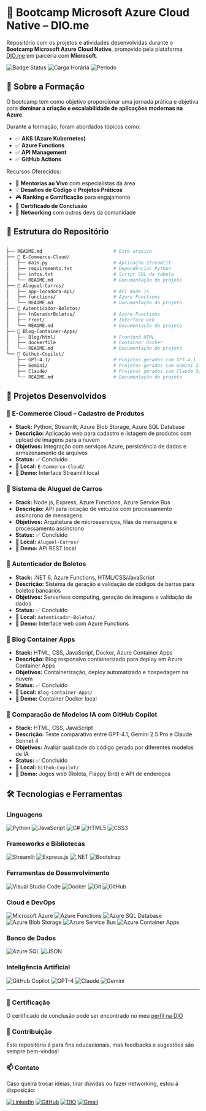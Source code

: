 # 🚀 Bootcamp Microsoft Azure Cloud Native – DIO.me

Repositório com os projetos e atividades desenvolvidas durante o **Bootcamp Microsoft Azure Cloud Native**, promovido pela plataforma [DIO.me](https://dio.me/) em parceria com **Microsoft**.

![Badge Status](https://img.shields.io/badge/Status-Concluído-green)
![Carga Horária](https://img.shields.io/badge/Carga%20Horária-23h-orange)
![Período](https://img.shields.io/badge/Período-05%2F2025--06%2F2025-informational)

## 🧠 Sobre a Formação

O bootcamp tem como objetivo proporcionar uma jornada prática e objetiva para **dominar a criação e escalabilidade de aplicações modernas na Azure**.

Durante a formação, foram abordados tópicos como:

- ✅ **AKS (Azure Kubernetes)**
- ✅ **Azure Functions**
- ✅ **API Management**
- ✅ **GitHub Actions**

Recursos Oferecidos:

- 📡 **Mentorias ao Vivo** com especialistas da área
- 💡 **Desafios de Código** e **Projetos Práticos**
- 🎮 **Ranking e Gamificação** para engajamento
- 📜 **Certificado de Conclusão**
- 🤝 **Networking** com outros devs da comunidade

## 📂 Estrutura do Repositório

```bash
.
├── README.md                          # Este arquivo
├── 🛒 E-Commerce-Cloud/
│   ├── main.py                        # Aplicação Streamlit
│   ├── requirements.txt               # Dependências Python
│   ├── infos.txt                      # Script SQL da tabela
│   └── README.md                      # Documentação do projeto
├── 🏪 Aluguel-Carros/
│   ├── app-locadora-api/              # API Node.js
│   ├── functions/                     # Azure Functions
│   └── README.md                      # Documentação do projeto
├── 🔐 Autenticador-Boletos/
│   ├── fnGeradorBoletos/              # Azure Functions
│   ├── Front/                         # Interface web
│   └── README.md                      # Documentação do projeto
├── 📝 Blog-Container-Apps/
│   ├── Blog/html/                     # Frontend HTML
│   ├── dockerfile                     # Container Docker
│   └── README.md                      # Documentação do projeto
└── 🤖 Github-Copilot/
    ├── GPT-4.1/                       # Projetos gerados com GPT-4.1
    ├── Gemini/                        # Projetos gerados com Gemini 2.5 Pro
    ├── Claude/                        # Projetos gerados com Claude Sonnet 4
    └── README.md                      # Documentação do projeto
```

## 🚀 Projetos Desenvolvidos

### 📌 E-Commerce Cloud – Cadastro de Produtos

- **Stack:** Python, Streamlit, Azure Blob Storage, Azure SQL Database
- **Descrição:** Aplicação web para cadastro e listagem de produtos com upload de imagens para a nuvem
- **Objetivos:** Integração com serviços Azure, persistência de dados e armazenamento de arquivos
- **Status:** ✅ Concluído
- **📁 Local:** `E-Commerce-Cloud/`
- **🔗 Demo:** Interface Streamlit local

### 📌 Sistema de Aluguel de Carros

- **Stack:** Node.js, Express, Azure Functions, Azure Service Bus
- **Descrição:** API para locação de veículos com processamento assíncrono de mensagens
- **Objetivos:** Arquitetura de microsserviços, filas de mensagens e processamento assíncrono
- **Status:** ✅ Concluído
- **📁 Local:** `Aluguel-Carros/`
- **🔗 Demo:** API REST local

### 📌 Autenticador de Boletos

- **Stack:** .NET 6, Azure Functions, HTML/CSS/JavaScript
- **Descrição:** Sistema de geração e validação de códigos de barras para boletos bancários
- **Objetivos:** Serverless computing, geração de imagens e validação de dados
- **Status:** ✅ Concluído
- **📁 Local:** `Autenticador-Boletos/`
- **🔗 Demo:** Interface web com Azure Functions

### 📌 Blog Container Apps

- **Stack:** HTML, CSS, JavaScript, Docker, Azure Container Apps
- **Descrição:** Blog responsivo containerizado para deploy em Azure Container Apps
- **Objetivos:** Containerização, deploy automatizado e hospedagem na nuvem
- **Status:** ✅ Concluído
- **📁 Local:** `Blog-Container-Apps/`
- **🔗 Demo:** Container Docker local

### 📌 Comparação de Modelos IA com GitHub Copilot

- **Stack:** HTML, CSS, JavaScript
- **Descrição:** Teste comparativo entre GPT-4.1, Gemini 2.5 Pro e Claude Sonnet 4
- **Objetivos:** Avaliar qualidade do código gerado por diferentes modelos de IA
- **Status:** ✅ Concluído
- **📁 Local:** `Github-Copilot/`
- **🔗 Demo:** Jogos web (Roleta, Flappy Bird) e API de endereços

## 🛠️ Tecnologias e Ferramentas

### Linguagens

![Python](https://img.shields.io/badge/Python-3776AB?style=for-the-badge&logo=python&logoColor=white)
![JavaScript](https://img.shields.io/badge/JavaScript-F7DF1E?style=for-the-badge&logo=JavaScript&logoColor=white)
![C#](https://img.shields.io/badge/C%23-239120?style=for-the-badge&logo=c-sharp&logoColor=white)
![HTML5](https://img.shields.io/badge/HTML5-E34F26?style=for-the-badge&logo=html5&logoColor=white)
![CSS3](https://img.shields.io/badge/CSS3-1572B6?style=for-the-badge&logo=css3&logoColor=white)

### Frameworks e Bibliotecas

![Streamlit](https://img.shields.io/badge/Streamlit-FF4B4B?style=for-the-badge&logo=Streamlit&logoColor=white)
![Express.js](https://img.shields.io/badge/Express.js-404D59?style=for-the-badge&logo=express&logoColor=white)
![.NET](https://img.shields.io/badge/.NET-5C2D91?style=for-the-badge&logo=.net&logoColor=white)
![Bootstrap](https://img.shields.io/badge/Bootstrap-563D7C?style=for-the-badge&logo=bootstrap&logoColor=white)

### Ferramentas de Desenvolvimento

![Visual Studio Code](https://img.shields.io/badge/Visual%20Studio%20Code-0078d7.svg?style=for-the-badge&logo=visual-studio-code&logoColor=white)
![Docker](https://img.shields.io/badge/Docker-2496ED?style=for-the-badge&logo=docker&logoColor=white)
![Git](https://img.shields.io/badge/Git-F05032?style=for-the-badge&logo=git&logoColor=white)
![GitHub](https://img.shields.io/badge/GitHub-100000?style=for-the-badge&logo=github&logoColor=white)

### Cloud e DevOps

![Microsoft Azure](https://img.shields.io/badge/Microsoft%20Azure-0089D0?style=for-the-badge&logo=microsoft-azure&logoColor=white)
![Azure Functions](https://img.shields.io/badge/Azure%20Functions-0062AD?style=for-the-badge&logo=azure-functions&logoColor=white)
![Azure SQL Database](https://img.shields.io/badge/Azure%20SQL%20Database-CC2927?style=for-the-badge&logo=microsoft-sql-server&logoColor=white)
![Azure Blob Storage](https://img.shields.io/badge/Azure%20Blob%20Storage-0078D4?style=for-the-badge&logo=microsoft-azure&logoColor=white)
![Azure Service Bus](https://img.shields.io/badge/Azure%20Service%20Bus-0078D4?style=for-the-badge&logo=microsoft-azure&logoColor=white)
![Azure Container Apps](https://img.shields.io/badge/Azure%20Container%20Apps-0078D4?style=for-the-badge&logo=microsoft-azure&logoColor=white)

### Banco de Dados

![Azure SQL](https://img.shields.io/badge/Azure%20SQL-CC2927?style=for-the-badge&logo=microsoft-sql-server&logoColor=white)
![JSON](https://img.shields.io/badge/JSON-000000?style=for-the-badge&logo=json&logoColor=white)

### Inteligência Artificial

![GitHub Copilot](https://img.shields.io/badge/GitHub%20Copilot-000000?style=for-the-badge&logo=github&logoColor=white)
![GPT-4](https://img.shields.io/badge/GPT--4-00A67E?style=for-the-badge&logo=openai&logoColor=white)
![Claude](https://img.shields.io/badge/Claude-8B5A3C?style=for-the-badge&logo=anthropic&logoColor=white)
![Gemini](https://img.shields.io/badge/Gemini-4285F4?style=for-the-badge&logo=google&logoColor=white)

---

### 📜 Certificação

O certificado de conclusão pode ser encontrado no meu [perfil na DIO](https://www.dio.me/users/alandeogoncalves)

### 🤝 Contribuição

Este repositório é para fins educacionais, mas feedbacks e sugestões são sempre bem-vindos!

### 📫 Contato

Caso queira trocar ideias, tirar dúvidas ou fazer networking, estou à disposição:

[![LinkedIn](https://img.shields.io/badge/LinkedIn-blue?logo=linkedin)](https://linkedin.com/in/alan-ogoncalves) [![GitHub](https://img.shields.io/badge/GitHub-black?logo=github)](https://github.com/Alan-oliveir) [![DIO](https://img.shields.io/badge/DIO-orange)](https://dio.me/users/alandeogoncalves) [![Gmail](https://img.shields.io/badge/Gmail-gray?logo=gmail)](mailto:alandeogoncalves@gmail.com)
